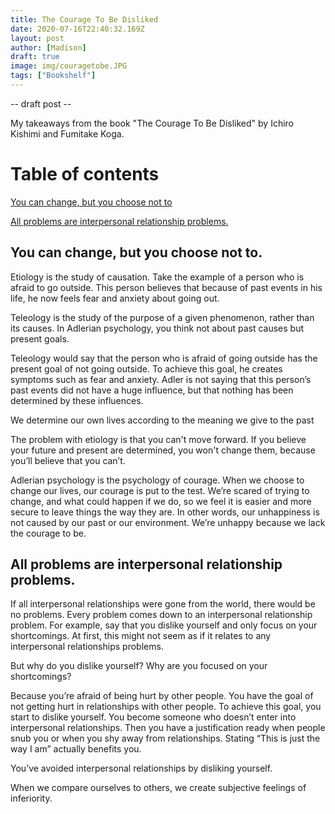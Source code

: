 ```yaml
---
title: The Courage To Be Disliked
date: 2020-07-16T22:40:32.169Z
layout: post
author: [Madison]
draft: true
image: img/couragetobe.JPG
tags: ["Bookshelf"]
---
```


-- draft post --

My takeaways from the book "The Courage To Be Disliked" by  Ichiro Kishimi and Fumitake Koga.

# Table of contents
[You can change, but you choose not to](#one)

[All problems are interpersonal relationship problems.](#two)

## You can change, but you choose not to. <a name="one"></a>
Etiology is the study of causation. Take the example of a person who is afraid to go outside. This person believes that because of past events in his life, he now feels fear and anxiety about going out. 

Teleology is the study of the purpose of a given phenomenon, rather than its causes. In Adlerian psychology, you think not about past causes but present goals. 

Teleology would say that the person who is afraid of going outside has the present goal of not going outside. To achieve this goal, he creates symptoms such as fear and anxiety. Adler is not saying that this person’s past events did not have a huge influence, but that nothing has been determined by these influences.

 We determine our own lives according to the meaning we give to the past
 
The problem with etiology is that you can't move forward. If you believe your future and present are determined, you won't change them, because you’ll believe that you can’t.  

Adlerian psychology is the psychology of courage. When we choose to change our lives, our courage is put to the test. We’re scared of trying to change, and what could happen if we do, so we feel it is easier and more secure to leave things the way they are. In other words, our unhappiness is not caused by our past or our environment. We’re unhappy because we lack the courage to be.

## All problems are interpersonal relationship problems. <a name="two"></a>

If all interpersonal relationships were gone from the world, there would be no problems. Every problem comes down to an interpersonal relationship problem. For example, say that you dislike yourself and only focus on your shortcomings. At first, this might not seem as if it relates to any interpersonal relationships problems. 

But why do you dislike yourself? Why are you focused on your shortcomings?

Because you’re afraid of being hurt by other people. You have the goal of not getting hurt in relationships with other people. To achieve this goal, you start to dislike yourself.  You become someone who doesn’t enter into interpersonal relationships. Then you have a justification ready when people snub you or when you shy away from relationships.  Stating “This is just the way I am” actually benefits you. 

You’ve avoided interpersonal relationships by disliking yourself. 

When we compare ourselves to others, we create subjective feelings of inferiority. 
